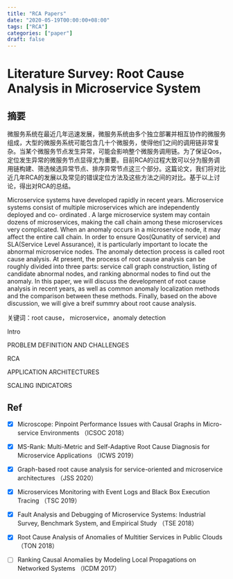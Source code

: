 ```yaml
---
title: "RCA Papers"
date: "2020-05-19T00:00:00+08:00"
tags: ["RCA"]
categories: ["paper"]
draft: false
---
```


# Literature Survey: Root Cause Analysis in Microservice System

## 摘要

微服务系统在最近几年迅速发展，微服务系统由多个独立部署并相互协作的微服务组成，大型的微服务系统可能包含几十个微服务，使得他们之间的调用链非常复杂。当某个微服务节点发生异常，可能会影响整个微服务调用链。为了保证Qos，定位发生异常的微服务节点显得尤为重要。目前RCA的过程大致可以分为服务调用链构建、筛选候选异常节点、排序异常节点这三个部分。这篇论文，我们将对比近几年RCA的发展以及常见的错误定位方法及这些方法之间的对比。基于以上讨论，得出对RCA的总结。

Microservice systems have developed rapidly in recent years. Microservice systems consist of multiple microservices which are independently deployed and co- ordinated . A large microservice system may contain dozens of microservices, making the call chain among these microservices very complicated. When an anomaly occurs in a microservice node, it may affect the entire call chain. In order to ensure Qos(Qunatity of service) and SLA(Service Level Assurance), it is particularly important to locate the abnormal microservice nodes. The anomaly detection process is called root cause analysis. At present, the process of root cause analysis can be roughly divided into three parts: service call graph construction, listing of candidate abnormal nodes, and ranking abnormal nodes to find out the anomaly. In this paper, we will discuss the development of root cause analysis in recent years, as well as common anomaly localization methods and the comparison between these methods. Finally, based on the above discussion, we will give a breif summry about root cause analysis.

关键词：root cause， microservice，anomaly detection

Intro

PROBLEM DEFINITION AND CHALLENGES

RCA

APPLICATION ARCHITECTURES

SCALING INDICATORS



## Ref

- [x] Microscope: Pinpoint Performance Issues with Causal Graphs in Micro-service Environments （ICSOC 2018）
- [x] MS-Rank: Multi-Metric and Self-Adaptive Root Cause Diagnosis for Microservice Applications （ICWS 2019）
- [x] Graph-based root cause analysis for service-oriented and microservice architectures （JSS 2020）
- [x] Microservices Monitoring with Event Logs and Black Box Execution Tracing （TSC 2019）
- [x] Fault Analysis and Debugging of Microservice Systems: Industrial Survey, Benchmark System, and Empirical Study （TSE 2018）
- [x] Root Cause Analysis of Anomalies of Multitier Services in Public Clouds （TON 2018）
- [ ] Ranking Causal Anomalies by Modeling Local Propagations on Networked Systems （ICDM 2017）





